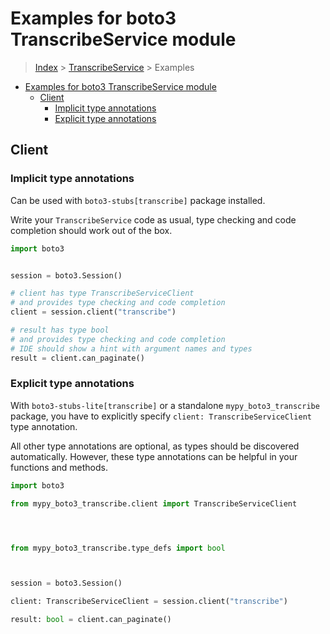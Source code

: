 <a id="examples-for-boto3-transcribeservice-module"></a>

# Examples for boto3 TranscribeService module

> [Index](../README.md) > [TranscribeService](./README.md) > Examples

- [Examples for boto3 TranscribeService module](#examples-for-boto3-transcribeservice-module)
  - [Client](#client)
    - [Implicit type annotations](#implicit-type-annotations)
    - [Explicit type annotations](#explicit-type-annotations)

<a id="client"></a>

## Client

<a id="implicit-type-annotations"></a>

### Implicit type annotations

Can be used with `boto3-stubs[transcribe]` package installed.

Write your `TranscribeService` code as usual, type checking and code completion
should work out of the box.

```python
import boto3


session = boto3.Session()

# client has type TranscribeServiceClient
# and provides type checking and code completion
client = session.client("transcribe")

# result has type bool
# and provides type checking and code completion
# IDE should show a hint with argument names and types
result = client.can_paginate()
```

<a id="explicit-type-annotations"></a>

### Explicit type annotations

With `boto3-stubs-lite[transcribe]` or a standalone `mypy_boto3_transcribe`
package, you have to explicitly specify `client: TranscribeServiceClient` type
annotation.

All other type annotations are optional, as types should be discovered
automatically. However, these type annotations can be helpful in your functions
and methods.

```python
import boto3

from mypy_boto3_transcribe.client import TranscribeServiceClient




from mypy_boto3_transcribe.type_defs import bool



session = boto3.Session()

client: TranscribeServiceClient = session.client("transcribe")

result: bool = client.can_paginate()
```
